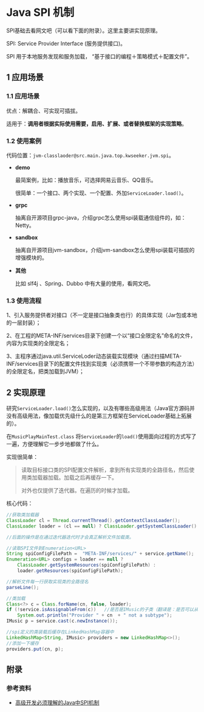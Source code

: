 # Java SPI 机制

SPI基础去看网文吧（可以看下面的附录）。这里主要讲实现原理。

SPI: Service Provider Interface (服务提供接口)。

SPI 用于本地服务发现和服务加载， “基于接口的编程＋策略模式＋配置文件”。



## 1 应用场景

### 1.1 应用场景

优点：解耦合、可实现可插拔。

适用于：**调用者根据实际使用需要，启用、扩展、或者替换框架的实现策略**。

### 1.2 使用案例

代码位置：`jvm-classlaoder@src.main.java.top.kwseeker.jvm.spi`。

+ **demo** 

  最简案例，比如：播放音乐，可选择网易云音乐、QQ音乐。

  很简单：一个接口、两个实现、一个配置、外加`ServiceLoader.load()`。

+ **grpc**

  抽离自开源项目grpc-java，介绍grpc怎么使用spi装载通信组件的，如：Netty。

+ **sandbox**

  抽离自开源项目jvm-sandbox，介绍jvm-sandbox怎么使用spi装载可插拔的增强模块的。

+ **其他**

  比如 slf4j 、Spring、Dubbo 中有大量的使用，看网文吧。

### 1.3 使用流程

1、引入服务提供者对接口（不一定是接口抽象类也行）的具体实现（Jar包或本地的一层封装）；

2、在工程的META-INF/services目录下创建一个以“接口全限定名”命名的文件，内容为实现类的全限定名；

3、主程序通过java.util.ServiceLoder动态装载实现模块（通过扫描META-INF/services目录下的配置文件找到实现类（必须携带一个不带参数的构造方法）的全限定名，把类加载到JVM）；



## 2 实现原理

 研究`ServiceLoader.load()`怎么实现的，以及有哪些高级用法（Java官方源码并没有高级用法，像加载优先级什么的是第三方框架在ServiceLoader基础上拓展的）。 

在`MusicPlayMainTest.class` 将`ServiceLoader`的`load()`使用面向过程的方式写了一遍，方便理解它一步步地都做了什么。

实现很简单：

> 读取目标接口类的SPI配置文件解析，拿到所有实现类的全路径名，然后使用类加载器加载。加载之后再缓存一下。
>
> 对外也仅提供了迭代器。在遍历的时候才加载。

核心代码：

```java
//获取类加载器
ClassLoader cl = Thread.currentThread().getContextClassLoader();
ClassLoader loader = (cl == null) ? ClassLoader.getSystemClassLoader() : cl;

//后面的操作是在通过迭代器迭代时才会真正解析文件加载类。

//读取SPI文件到Enumeration<URL>
String spiConfigFilePath =  "META-INF/services/" + service.getName();
Enumeration<URL> configs = loader == null ? 
    ClassLoader.getSystemResources(spiConfigFilePath) :
	loader.getResources(spiConfigFilePath);

//解析文件每一行获取实现类的全路径名
parseLine();

//类加载
Class<?> c = Class.forName(cn, false, loader);
if (!service.isAssignableFrom(c))   //是否是IMusic的子类（翻译是：是否可以从c转换为service）
    System.out.println("Provider " + cn  + " not a subtype");
IMusic p = service.cast(c.newInstance());

//spi定义的类装载后缓存在LinkedHashMap容器中
LinkedHashMap<String, IMusic> providers = new LinkedHashMap<>();
//添加一下缓存
providers.put(cn, p);
```



## 附录

### 参考资料

+ [高级开发必须理解的Java中SPI机制](https://www.jianshu.com/p/46b42f7f593c)